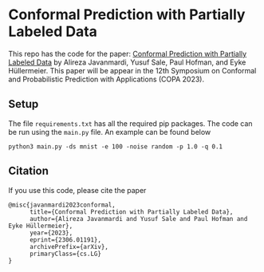 # Conformal Prediction with Partially Labeled Data
This repo has the code for the paper: [Conformal Prediction with Partially Labeled Data](https://arxiv.org/abs/2306.01191) by Alireza Javanmardi, Yusuf Sale, Paul Hofman, and Eyke Hüllermeier. This paper will be appear in the 12th Symposium on Conformal and Probabilistic Prediction with Applications (COPA 2023).

## Setup
The file `requirements.txt` has all the required pip packages. The code can be run using the `main.py` file. An example can be found below
```
python3 main.py -ds mnist -e 100 -noise random -p 1.0 -q 0.1
```

## Citation
If you use this code, please cite the paper
```
@misc{javanmardi2023conformal,
      title={Conformal Prediction with Partially Labeled Data}, 
      author={Alireza Javanmardi and Yusuf Sale and Paul Hofman and Eyke Hüllermeier},
      year={2023},
      eprint={2306.01191},
      archivePrefix={arXiv},
      primaryClass={cs.LG}
}
```
